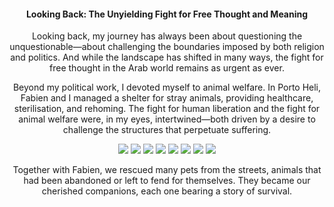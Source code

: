 <center><h4>Looking Back: The Unyielding Fight for Free Thought and Meaning<center></h4>

Looking back, my journey has always been about questioning the unquestionable—about challenging the boundaries imposed by both religion and politics. And while the landscape has shifted in many ways, the fight for free thought in the Arab world remains as urgent as ever.

Beyond my political work, I devoted myself to animal welfare. In Porto Heli, Fabien and I managed a shelter for stray animals, providing healthcare, sterilisation, and rehoming. The fight for human liberation and the fight for animal welfare were, in my eyes, intertwined—both driven by a desire to challenge the structures that perpetuate suffering.

![](68.jpeg)
![](69.jpeg)
![](70.jpeg)
![](71.jpeg)
![](72.jpeg)
![](73.jpeg)
![](74.jpeg)
![](75.jpeg)

Together with Fabien, we rescued many pets from the streets, animals that had been abandoned or left to fend for themselves. They became our cherished companions, each one bearing a story of survival.

